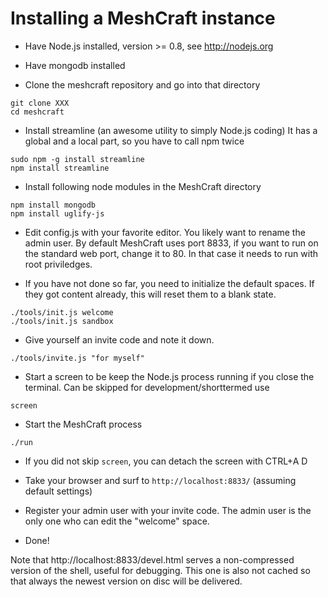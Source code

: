 Installing a MeshCraft instance
===============================

* Have Node.js installed, version >= 0.8, see http://nodejs.org

* Have mongodb installed

* Clone the meshcraft repository and go into that directory
```shell
git clone XXX
cd meshcraft
```

* Install streamline (an awesome utility to simply Node.js coding) It has a global and a local part, so you have to call npm twice
```shell
sudo npm -g install streamline
npm install streamline
```

* Install following node modules in the MeshCraft directory
```shell
npm install mongodb
npm install uglify-js
```

* Edit config.js with your favorite editor.
You likely want to rename the admin user. By default MeshCraft uses port 8833, if you want to run on the standard web port, change it to 80. In that case it needs to run with root priviledges.

* If you have not done so far, you need to initialize the default spaces. If they got content already, this will reset them to a blank state.
```shell
./tools/init.js welcome
./tools/init.js sandbox
```

* Give yourself an invite code and note it down.
```shell
./tools/invite.js "for myself"
```

* Start a screen to be keep the Node.js process running if you close the terminal. Can be skipped for development/shorttermed use
```shell
screen
```

* Start the MeshCraft process
```shell
./run
```

* If you did not skip ```screen```, you can detach the screen with CTRL+A D

* Take your browser and surf to ```http://localhost:8833/``` (assuming default settings)

* Register your admin user with your invite code. The admin user is the only one who can edit the "welcome" space.

* Done!

Note that http://localhost:8833/devel.html serves a non-compressed version of the shell, useful for debugging. This one is also not cached so that always the newest version on disc will be delivered.
